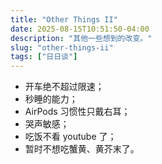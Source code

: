 ```yaml
---
title: "Other Things II"
date: 2025-08-15T10:51:50-04:00
description: "其他一些想到的改变。"
slug: "other-things-ii"
tags: ["日日谈"]
---
```


- 开车绝不超过限速；
- 秒睡的能力；
- AirPods 习惯性只戴右耳；
- 哭声敏感；
- 吃饭不看 youtube 了；
- 暂时不想吃蟹黄、黄芥末了。  